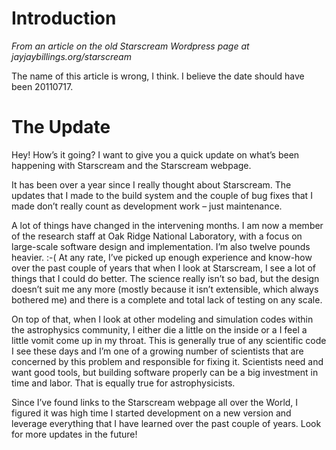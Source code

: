 # Introduction #

_From an article on the old Starscream Wordpress page at jayjaybillings.org/starscream_

The name of this article is wrong, I think. I believe the date should have been 20110717.

# The Update #

Hey! How’s it going? I want to give you a quick update on what’s been happening with Starscream and the Starscream webpage.

It has been over a year since I really thought about Starscream. The updates that I made to the build system and the couple of bug fixes that I made don’t really count as development work – just maintenance.

A lot of things have changed in the intervening months. I am now a member of the research staff at Oak Ridge National Laboratory, with a focus on large-scale software design and implementation. I’m also twelve pounds heavier. :-( At any rate, I’ve picked up enough experience and know-how over the past couple of years that when I look at Starscream, I see a lot of things that I could do better. The science really isn’t so bad, but the design doesn’t suit me any more (mostly because it isn’t extensible, which always bothered me) and there is a complete and total lack of testing on any scale.

On top of that, when I look at other modeling and simulation codes within the astrophysics community, I either die a little on the inside or a I feel a little vomit come up in my throat. This is generally true of any scientific code I see these days and I’m one of a growing number of scientists that are concerned by this problem and responsible for fixing it. Scientists need and want good tools, but building software properly can be a big investment in time and labor. That is equally true for astrophysicists.

Since I’ve found links to the Starscream webpage all over the World, I figured it was high time I started development on a new version and leverage everything that I have learned over the past couple of years. Look for more updates in the future!